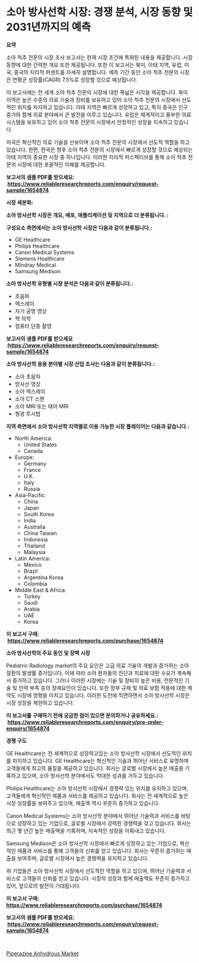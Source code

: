 <p><h1>소아 방사선학 시장: 경쟁 분석, 시장 동향 및 2031년까지의 예측</h1></p><p><strong>요약</strong></p>
<p><p>소아 척추 전문의 시장 조사 보고서는 현재 시장 조건에 특화된 내용을 제공합니다. 시장 동향에 대한 간략한 개요 또한 제공됩니다. 또한 이 보고서는 북미, 아태 지역, 유럽, 미국, 중국의 지리적 퍼센트를 자세히 설명합니다. 예측 기간 동안 소아 척추 전문의 시장은 연평균 성장률(CAGR) 7.5%로 성장할 것으로 예상됩니다.</p><p>이 보고서에는 전 세계 소아 척추 전문의 시장에 대한 폭넓은 시각을 제공합니다. 북미 지역은 높은 수준의 의료 기술과 장비를 보유하고 있어 소아 척추 전문의 시장에서 선도적인 위치를 차지하고 있습니다. 아태 지역은 빠르게 성장하고 있고, 특히 중국은 인구 증가와 함께 의료 분야에서 큰 발전을 이루고 있습니다. 유럽은 체계적이고 풍부한 의료 시스템을 보유하고 있어 소아 척추 전문의 시장에서 안정적인 성장을 지속하고 있습니다.</p><p>미국은 혁신적인 의료 기술을 선보이며 소아 척추 전문의 시장에서 선도적 역할을 하고 있습니다. 한편, 한국은 향후 소아 척추 전문의 시장에서 빠르게 성장할 것으로 예상되는 아태 지역의 중요한 시장 중 하나입니다. 이러한 지리적 퍼스펙티브를 통해 소아 척추 전문의 시장에 대한 포괄적인 이해를 제공합니다.</p></p>
<p><strong>보고서의 샘플 PDF를 받으세요: &nbsp;<a href="https://www.reliableresearchreports.com/enquiry/request-sample/1654874">https://www.reliableresearchreports.com/enquiry/request-sample/1654874</a></strong></p>
<p><strong>시장 세분화:</strong></p>
<p><strong> 소아 방사선학 시장은 개요, 배포, 애플리케이션 및 지역으로 더 분류됩니다. :</strong></p>
<p><strong>구성요소 측면에서는 소아 방사선학 시장은 다음과 같이 분류됩니다.:</strong></p>
<p><ul><li>GE Healthcare</li><li>Philips Healthcare</li><li>Canon Medical Systems</li><li>Siemens Healthcare</li><li>Mindray Medical</li><li>Samsung Medison</li></ul></p>
<p><strong> 소아 방사선학 유형별 시장 분석은 다음과 같이 분류됩니다.:</strong></p>
<p><ul><li>초음파</li><li>엑스레이</li><li>자기 공명 영상</li><li>핵 의학</li><li>컴퓨터 단층 촬영</li></ul></p>
<p><strong>보고서의 샘플 PDF를 받으세요 :<a href="https://www.reliableresearchreports.com/enquiry/request-sample/1654874">https://www.reliableresearchreports.com/enquiry/request-sample/1654874</a></strong></p>
<p><strong> 소아 방사선학 응용 분야별 시장 산업 조사는 다음과 같이 분류됩니다.:</strong></p>
<p><ul><li>소아 초음파</li><li>방사선 영상</li><li>소아 엑스레이</li><li>소아 CT 스캔</li><li>소아 MRI 또는 태아 MRI</li><li>형광 투시법</li></ul></p>
<p><strong>지역 측면에서 소아 방사선학 지역별로 이용 가능한 시장 플레이어는 다음과 같습니다.:</strong></p>
<p><ul>
    <li>
        North America:
        <ul>
            <li>United States</li>
            <li>Canada</li>
        </ul>
    </li>
    <li>
        Europe:
        <ul>
            <li>Germany</li>
            <li>France</li>
            <li>U.K.</li>
            <li>Italy</li>
            <li>Russia</li>
        </ul>
    </li>
    <li>
        Asia-Pacific:
        <ul>
            <li>China</li>
            <li>Japan</li>
            <li>South Korea</li>
            <li>India</li>
            <li>Australia</li>
            <li>China Taiwan</li>
            <li>Indonesia</li>
            <li>Thailand</li>
            <li>Malaysia</li>
        </ul>
    </li>
    <li>
        Latin America:
        <ul>
            <li>Mexico</li>
            <li>Brazil</li>
            <li>Argentina Korea</li>
            <li>Colombia</li>
        </ul>
    </li>
    <li>
        Middle East & Africa:
        <ul>
            <li>Turkey</li>
            <li>Saudi</li>
            <li>Arabia</li>
            <li>UAE</li>
            <li>Korea</li>
        </ul>
    </li>
    </ul></p>
<p><strong>이 보고서 구매: &nbsp;<a href="https://www.reliableresearchreports.com/purchase/1654874">https://www.reliableresearchreports.com/purchase/1654874</a></strong></p>
<p><strong>소아 방사선학의 주요 동인 및 장벽 시장</strong></p>
<p><p>Pediatric Radiology market의 주요 요인은 고급 의료 기술의 개발과 증가하는 소아 질환의 발생률 증가입니다. 이에 따라 소아 환자들의 진단과 치료에 대한 수요가 계속해서 증가하고 있습니다. 그러나 이러한 시장에는 기술 및 장비의 높은 비용, 전문적인 기술 및 인력 부족 등의 장애요인이 있습니다. 또한 정부 규제 및 의료 보험 적용에 대한 제약도 시장에 영향을 미치고 있습니다. 이러한 도전에 직면하면서 소아 방사선학 시장은 시장 성장을 제한하고 있습니다.</p></p>
<p><strong>이 보고서를 구매하기 전에 궁금한 점이 있으면 문의하거나 공유하세요.: &nbsp;<a href="https://www.reliableresearchreports.com/enquiry/pre-order-enquiry/1654874">https://www.reliableresearchreports.com/enquiry/pre-order-enquiry/1654874</a></strong></p>
<p><strong>경쟁 구도</strong></p>
<p><p>GE Healthcare는 전 세계적으로 성장하고있는 소아 방사선학 시장에서 선도적인 위치를 차지하고 있습니다. GE Healthcare는 혁신적인 기술과 뛰어난 서비스로 유명하며 고객들에게 최고의 품질을 제공하고 있습니다. 회사는 글로벌 시장에서 높은 매출을 기록하고 있으며, 소아 방사선학 분야에서도 막대한 성과를 거두고 있습니다.</p><p>Philips Healthcare는 소아 방사선학 시장에서 경쟁력 있는 위치를 유지하고 있으며, 고객들에게 혁신적인 제품과 서비스를 제공하고 있습니다. 회사는 전 세계적으로 높은 시장 성장률을 보여주고 있으며, 매출액 역시 꾸준히 증가하고 있습니다.</p><p>Canon Medical Systems는 소아 방사선학 분야에서 뛰어난 기술력과 서비스를 바탕으로 성장하고 있는 기업으로, 글로벌 시장에서 강력한 경쟁력을 갖고 있습니다. 회사는 최근 몇 년간 높은 매출액을 기록하며, 지속적인 성장을 이뤄내고 있습니다.</p><p>Samsung Medison은 소아 방사선학 시장에서 빠르게 성장하고 있는 기업으로, 혁신적인 제품과 서비스를 통해 고객들의 신뢰를 얻고 있습니다. 회사는 꾸준히 증가하는 매출을 보여주며, 글로벌 시장에서 높은 경쟁력을 유지하고 있습니다.</p><p>위 기업들은 소아 방사선학 시장에서 선도적인 역할을 하고 있으며, 뛰어난 기술력과 서비스로 고객들의 신뢰를 얻고 있습니다. 시장의 성장과 함께 매출액도 꾸준히 증가하고 있어, 앞으로의 발전이 기대됩니다.</p></p>
<p><strong>이 보고서 구매: &nbsp; <a href="https://www.reliableresearchreports.com/purchase/1654874">https://www.reliableresearchreports.com/purchase/1654874</a></strong></p>
<p><strong>보고서의 샘플 PDF를 받으세요: &nbsp;<a href="https://www.reliableresearchreports.com/enquiry/request-sample/1654874">https://www.reliableresearchreports.com/enquiry/request-sample/1654874</a></strong><strong></strong></p>
<p>&nbsp;</p>
<p><p><a href="https://eight-handstand-8fb.notion.site/Piperazine-Anhydrous-Market-Furnish-Information-about-Market-Size-Market-Share-Market-Dynamics-an-c86a9cd1896348b183ef8867d6d9a463">Piperazine Anhydrous Market</a></p></p>